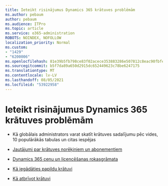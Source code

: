 ```yaml
---
title: Ieteikt risinājumus Dynamics 365 krātuves problēmām
ms.author: pebaum
author: pebaum
ms.audience: ITPro
ms.topic: article
ms.service: o365-administration
ROBOTS: NOINDEX, NOFOLLOW
localization_priority: Normal
ms.custom:
- "1429"
- "6200006"
ms.openlocfilehash: 81e39b5fb798ce83f02acece353883286e507812c8eac90fbfe4e03316fa635e
ms.sourcegitcommit: b5f7da89a650d2915dc652449623c78be6247175
ms.translationtype: MT
ms.contentlocale: lv-LV
ms.lasthandoff: 08/05/2021
ms.locfileid: "53922958"
---
```

# <a name="recommend-solutions-for-dynamics-365-storage-issues"></a>Ieteikt risinājumus Dynamics 365 krātuves problēmām

* Kā globālais administrators varat skatīt krātuves sadalījumu pēc vides, 10 populārākās tabulas un citas iespējas

* [Jautājumi par krātuves norēķiniem un abonementiem](https://docs.microsoft.com/dynamics365/customer-engagement/admin/contact-information-microsoft-dynamics-365-online-billing-support)

* [Dynamics 365 cenu un licencēšanas rokasgrāmata](https://dynamics.microsoft.com/pricing/)

* [Kā iegādāties papildu krātuvi](https://docs.microsoft.com/dynamics365/customer-engagement/admin/manage-storage#add-storage-to-dynamics-365-online)

* [Kā atbrīvot krātuvi](https://docs.microsoft.com/dynamics365/customer-engagement/admin/free-storage-space)
